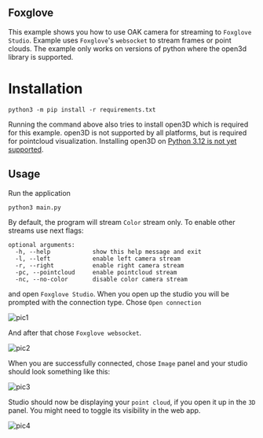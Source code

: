 ## Foxglove

This example shows you how to use OAK camera for streaming to ``Foxglove Studio``. Example uses ``Foxglove``'s ``websocket`` to stream frames or point clouds.
The example only works on versions of python where the open3d library is supported.

# Installation

```
python3 -m pip install -r requirements.txt
```
Running the command above also tries to install open3D which is required for this example.
open3D is not supported by all platforms, but is required for pointcloud visualization. Installing open3D on [Python 3.12 is not yet supported](https://stackoverflow.com/questions/62352767/cant-install-open3d-libraries-errorcould-not-find-a-version-that-satisfies-th).
## Usage

Run the application

```
python3 main.py
```

By default, the program will stream ``Color`` stream only. To enable other streams use next flags:

```
optional arguments:
  -h, --help            show this help message and exit
  -l, --left            enable left camera stream
  -r, --right           enable right camera stream
  -pc, --pointcloud     enable pointcloud stream
  -nc, --no-color       disable color camera stream
```

and open ``Foxglove Studio``. When you open up the studio you will be prompted with the connection type. Chose ``Open connection``

![pic1](https://user-ixmages.githubusercontent.com/82703447/161803788-3d0e15e9-df24-430b-8f73-4fdc82626c06.png)

And after that chose ``Foxglove websocket``.

![pic2](https://user-images.githubusercontent.com/82703447/161803642-a91e31af-18d0-4e53-babf-4268323e1255.png)

When you are successfully connected, chose ``Image`` panel and your studio should look something like this:

![pic3](https://user-images.githubusercontent.com/82703447/161803876-f3b168ed-4ca5-4059-84a5-daee22ae9db6.png)

Studio should now be displaying your ``point cloud``, if you open it up in the ``3D`` panel. You might need to toggle its visibility in the web app.

![pic4](https://user-images.githubusercontent.com/82703447/161804066-2f736ca3-07cd-413b-bb80-e8f71f2e53e7.png)
